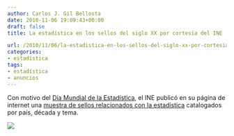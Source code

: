 ```yaml
---
author: Carlos J. Gil Bellosta
date: 2010-11-06 19:09:43+00:00
draft: false
title: La estadística en los sellos del siglo XX por cortesía del INE

url: /2010/11/06/la-estadistica-en-los-sellos-del-siglo-xx-por-cortesia-del-ine/
categories:
- estadística
tags:
- estadística
- anuncios
---
```


Con motivo del [Día Mundial de la Estadística](http://www.datanalytics.com/blog/2010/06/08/20-10-2010-dia-mundial-de-la-estadistica-y-terremotos/), el INE publicó en su página de internet una [muestra de sellos relacionados con la estadística](http://www.ine.es/diamundesta/sellos/diamundesta_sellos_en.htm) catalogados por país, década y tema.


[![](/wp-uploads/2010/11/estadistica_mexico1.png)
](/wp-uploads/2010/11/estadistica_mexico1.png)
